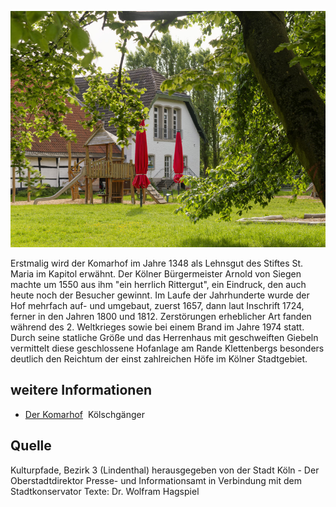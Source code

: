 ![Komarhof](./images/05315000-b03-t02/p2.1.jpg)

Erstmalig wird der Komarhof im Jahre 1348 als Lehnsgut des Stiftes St. Maria im Kapitol erwähnt. Der Kölner Bürgermeister Arnold von Siegen machte um 1550 aus ihm "ein herrlich Rittergut", ein Eindruck, den auch heute noch der Besucher gewinnt. Im Laufe der Jahrhunderte wurde der Hof mehrfach auf- und umgebaut, zuerst 1657, dann laut Inschrift 1724, ferner in den Jahren 1800 und 1812. Zerstörungen erheblicher Art fanden während des 2. Weltkrieges sowie bei einem Brand im Jahre 1974 statt. Durch seine statliche Größe und das Herrenhaus mit geschweiften Giebeln vermittelt diese geschlossene Hofanlage am Rande Klettenbergs besonders deutlich den Reichtum der einst zahlreichen Höfe im Kölner Stadtgebiet.

## weitere Informationen

*   [Der Komarhof](https://koelschgaenger.net/der-komarhof/)  Kölschgänger

## Quelle

Kulturpfade, Bezirk 3 (Lindenthal)
herausgegeben von der Stadt Köln - Der Oberstadtdirektor
Presse- und Informationsamt in Verbindung mit dem Stadtkonservator
Texte: Dr. Wolfram Hagspiel